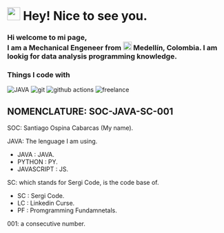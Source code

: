<h1><img src="https://emojis.slackmojis.com/emojis/images/1531849430/4246/blob-sunglasses.gif?1531849430" width="30"/> Hey! Nice to see you.</h1>

### Hi welcome to mi page, </br> I am a Mechanical Engeneer from <img src="https://img.icons8.com/?size=100&id=dI_UvHpmmL30&format=png&color=000000" width="20"/><b> Medellín, Colombia. </b> I am lookig for data analysis programming knowledge. 

<h3>Things I code with</h3>
<p>
  <img alt="JAVA" src="https://img.shields.io/badge/java-%23ED8B00.svg?style=for-the-badge&logo=openjdk&logoColor=white" />
  <img alt="git" src="https://img.shields.io/badge/git-%23F05033.svg?style=for-the-badge&logo=git&logoColor=white" />
  <img alt="github actions" src="https://img.shields.io/badge/github%20actions-%232671E5.svg?style=for-the-badge&logo=githubactions&logoColor=white" />
  <img alt="freelance" src="https://img.shields.io/badge/Freelancer-29B2FE?style=for-the-badge&logo=Freelancer&logoColor=white" />
</p>

## NOMENCLATURE: SOC-JAVA-SC-001


SOC: Santiago Ospina Cabarcas (My name).

JAVA: The lenguage I am using.
 * JAVA : JAVA.
 * PYTHON : PY.
 * JAVASCRIPT : JS.
   

SC:  which stands for Sergi Code, is the code base of.
* SC : Sergi Code.
* LC : Linkedin Curse.
* PF : Promgramming Fundamnetals.
  
  
001: a consecutive number.
